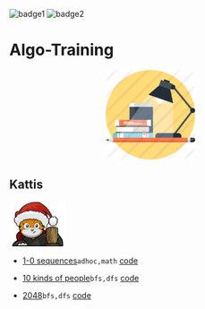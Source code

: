 ![badge1](https://forthebadge.com/images/badges/check-it-out.svg)
![badge2](https://forthebadge.com/images/badges/for-you.svg)

# Algo-Training

<p align="center">
  <img width="160" height="160" src="https://github.com/dragonzurfer/Algo-Training/blob/master/media/study.png">
</p>

## Kattis

<p align="left">
  <img width="100" height="80" src="https://github.com/dragonzurfer/Algo-Training/blob/master/media/kattis.png">
</p>

* [1-0 sequences](https://open.kattis.com/problems/sequences)```adhoc,math``` [code](https://github.com/dragonzurfer/Algo-Training/blob/master/1-0sequence.cpp)

* [10 kinds of people](https://open.kattis.com/problems/10kindsofpeople)```bfs,dfs``` [code](https://github.com/dragonzurfer/Algo-Training/blob/master/10kindsofpeople.cpp)

* [2048](https://open.kattis.com/problems/2048)```bfs,dfs``` [code](https://github.com/dragonzurfer/Algo-Training/blob/master/2048.cpp)